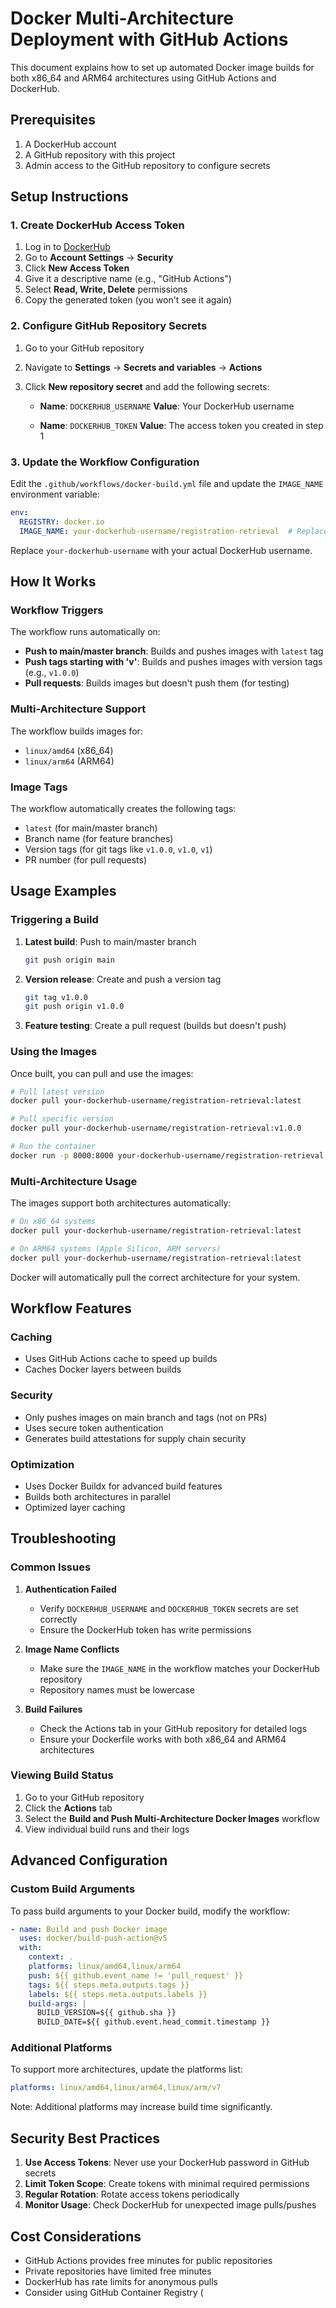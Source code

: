 # Docker Multi-Architecture Deployment with GitHub Actions

This document explains how to set up automated Docker image builds for both x86_64 and ARM64 architectures using GitHub Actions and DockerHub.

## Prerequisites

1. A DockerHub account
2. A GitHub repository with this project
3. Admin access to the GitHub repository to configure secrets

## Setup Instructions

### 1. Create DockerHub Access Token

1. Log in to [DockerHub](https://hub.docker.com/)
2. Go to **Account Settings** → **Security**
3. Click **New Access Token**
4. Give it a descriptive name (e.g., "GitHub Actions")
5. Select **Read, Write, Delete** permissions
6. Copy the generated token (you won't see it again)

### 2. Configure GitHub Repository Secrets

1. Go to your GitHub repository
2. Navigate to **Settings** → **Secrets and variables** → **Actions**
3. Click **New repository secret** and add the following secrets:

   - **Name**: `DOCKERHUB_USERNAME`
     **Value**: Your DockerHub username

   - **Name**: `DOCKERHUB_TOKEN`
     **Value**: The access token you created in step 1

### 3. Update the Workflow Configuration

Edit the `.github/workflows/docker-build.yml` file and update the `IMAGE_NAME` environment variable:

```yaml
env:
  REGISTRY: docker.io
  IMAGE_NAME: your-dockerhub-username/registration-retrieval  # Replace with your actual DockerHub username
```

Replace `your-dockerhub-username` with your actual DockerHub username.

## How It Works

### Workflow Triggers

The workflow runs automatically on:
- **Push to main/master branch**: Builds and pushes images with `latest` tag
- **Push tags starting with 'v'**: Builds and pushes images with version tags (e.g., `v1.0.0`)
- **Pull requests**: Builds images but doesn't push them (for testing)

### Multi-Architecture Support

The workflow builds images for:
- `linux/amd64` (x86_64)
- `linux/arm64` (ARM64)

### Image Tags

The workflow automatically creates the following tags:
- `latest` (for main/master branch)
- Branch name (for feature branches)
- Version tags (for git tags like `v1.0.0`, `v1.0`, `v1`)
- PR number (for pull requests)

## Usage Examples

### Triggering a Build

1. **Latest build**: Push to main/master branch
   ```bash
   git push origin main
   ```

2. **Version release**: Create and push a version tag
   ```bash
   git tag v1.0.0
   git push origin v1.0.0
   ```

3. **Feature testing**: Create a pull request (builds but doesn't push)

### Using the Images

Once built, you can pull and use the images:

```bash
# Pull latest version
docker pull your-dockerhub-username/registration-retrieval:latest

# Pull specific version
docker pull your-dockerhub-username/registration-retrieval:v1.0.0

# Run the container
docker run -p 8000:8000 your-dockerhub-username/registration-retrieval:latest
```

### Multi-Architecture Usage

The images support both architectures automatically:

```bash
# On x86_64 systems
docker pull your-dockerhub-username/registration-retrieval:latest

# On ARM64 systems (Apple Silicon, ARM servers)
docker pull your-dockerhub-username/registration-retrieval:latest
```

Docker will automatically pull the correct architecture for your system.

## Workflow Features

### Caching
- Uses GitHub Actions cache to speed up builds
- Caches Docker layers between builds

### Security
- Only pushes images on main branch and tags (not on PRs)
- Uses secure token authentication
- Generates build attestations for supply chain security

### Optimization
- Uses Docker Buildx for advanced build features
- Builds both architectures in parallel
- Optimized layer caching

## Troubleshooting

### Common Issues

1. **Authentication Failed**
   - Verify `DOCKERHUB_USERNAME` and `DOCKERHUB_TOKEN` secrets are set correctly
   - Ensure the DockerHub token has write permissions

2. **Image Name Conflicts**
   - Make sure the `IMAGE_NAME` in the workflow matches your DockerHub repository
   - Repository names must be lowercase

3. **Build Failures**
   - Check the Actions tab in your GitHub repository for detailed logs
   - Ensure your Dockerfile works with both x86_64 and ARM64 architectures

### Viewing Build Status

1. Go to your GitHub repository
2. Click the **Actions** tab
3. Select the **Build and Push Multi-Architecture Docker Images** workflow
4. View individual build runs and their logs

## Advanced Configuration

### Custom Build Arguments

To pass build arguments to your Docker build, modify the workflow:

```yaml
- name: Build and push Docker image
  uses: docker/build-push-action@v5
  with:
    context: .
    platforms: linux/amd64,linux/arm64
    push: ${{ github.event_name != 'pull_request' }}
    tags: ${{ steps.meta.outputs.tags }}
    labels: ${{ steps.meta.outputs.labels }}
    build-args: |
      BUILD_VERSION=${{ github.sha }}
      BUILD_DATE=${{ github.event.head_commit.timestamp }}
```

### Additional Platforms

To support more architectures, update the platforms list:

```yaml
platforms: linux/amd64,linux/arm64,linux/arm/v7
```

Note: Additional platforms may increase build time significantly.

## Security Best Practices

1. **Use Access Tokens**: Never use your DockerHub password in GitHub secrets
2. **Limit Token Scope**: Create tokens with minimal required permissions
3. **Regular Rotation**: Rotate access tokens periodically
4. **Monitor Usage**: Check DockerHub for unexpected image pulls/pushes

## Cost Considerations

- GitHub Actions provides free minutes for public repositories
- Private repositories have limited free minutes
- DockerHub has rate limits for anonymous pulls
- Consider using GitHub Container Registry (